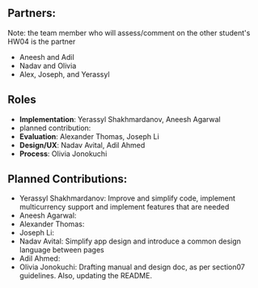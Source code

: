 ## Partners: 
Note: the team member who will assess/comment on the other student's HW04 is the partner
- Aneesh and Adil
- Nadav and Olivia
- Alex, Joseph, and Yerassyl

## Roles
- **Implementation**: Yerassyl Shakhmardanov, Aneesh Agarwal
-   planned contribution: 
- **Evaluation**: Alexander Thomas, Joseph Li
- **Design/UX**: Nadav Avital, Adil Ahmed
- **Process**: Olivia Jonokuchi

## Planned Contributions:
- Yerassyl Shakhmardanov: Improve and simplify code, implement multicurrency support and implement features that are needed
- Aneesh Agarwal:
- Alexander Thomas:
- Joseph Li:
- Nadav Avital: Simplify app design and introduce a common design language between pages
- Adil Ahmed:
- Olivia Jonokuchi: Drafting manual and design doc, as per section07 guidelines. Also, updating the README. 

